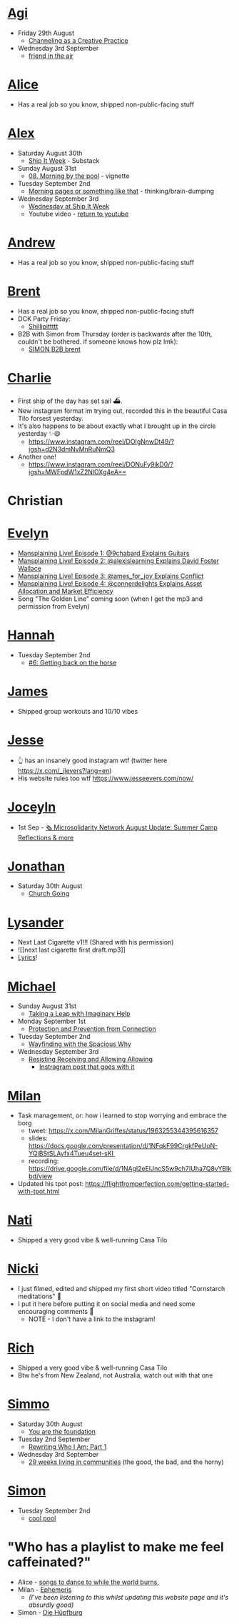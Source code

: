 
# [Agi](https://x.com/AgotaDubi)
- Friday 29th August
	- [Channeling as a Creative Practice](https://awarenessplay.substack.com/p/channeling-as-a-creative-practice?triedRedirect=true)
- Wednesday 3rd September
	- [friend in the air](https://awarenessplay.substack.com/p/friend-in-the-air?r=z803&utm_campaign=post&utm_medium=web&triedRedirect=true)
# [Alice](https://x.com/aliceisplaying)
- Has a real job so you know, shipped non-public-facing stuff 
# [Alex](https://x.com/alexislearning)
- Saturday August 30th
	- [Ship It Week](https://alexislearning.substack.com/p/ship-it-week) - Substack
- Sunday August 31st
	- [08. Morning by the pool](https://www.alexislearning.me/to-live-well/3.-Create-things/Writings/08.-Morning-by-the-pool) - vignette
- Tuesday September 2nd
	- [Morning pages or something like that](https://www.alexislearning.me/to-live-well/Quick-add/Morning-pages-or-something,-2025-09-02) - thinking/brain-dumping
- Wednesday September 3rd
	- [Wednesday at Ship It Week](https://alexislearning.substack.com/p/wednesday-at-ship-it-week)
	- Youtube video - [return to youtube]([https://www.youtube.com/watch?v=vgwkHzxPOLY](https://www.youtube.com/watch?v=vgwkHzxPOLY))
# [Andrew](https://x.com/connerdelights)
- Has a real job so you know, shipped non-public-facing stuff 
# [Brent](https://x.com/_brentbaum)
- Has a real job so you know, shipped non-public-facing stuff 
- DCK Party Friday: 
	- [Shillipittttt](https://open.spotify.com/playlist/3RifssxkiYCB409NWsOl01?si=f9effca1be904959)
- B2B with Simon from Thursday (order is backwards after the 10th, couldn't be bothered. if someone knows how plz lmk): 
	- [SIMON B2B brent](https://open.spotify.com/playlist/243hF19TSvIFZfioXQqdf1?si=f1a14d399567423a)
# [Charlie](https://www.instagram.com/charlie_alive/)
- First ship of the day has set sail ⛴.  
- New instagram format im trying out, recorded this in the beautiful Casa Tilo forsest yesterday.
- It's also happens to be about exactly what I brought up in the circle yesterday ✨😆
	- https://www.instagram.com/reel/DOIgNnwDt49/?igsh=d2N3dmNvMnRuNmQ3
- Another one!
	- https://www.instagram.com/reel/DONuFy9jkD0/?igsh=MWFpdW1xZ2NlOXg4eA==
# Christian
# [Evelyn](https://x.com/dreamyweather)
- [Mansplaining Live! Episode 1: @9chabard Explains Guitars](https://x.com/dreamyweather/status/1962517977363820872)
- [Mansplaining Live! Episode 2: @alexislearning Explains David Foster Wallace](https://x.com/dreamyweather/status/1962879987247112550)
- [Mansplaining Live! Episode 3: @ames_for_joy Explains Conflict](https://x.com/dreamyweather/status/1963518594345509195)
- [Mansplaining Live! Episode 4: @connerdelights Explains Asset Allocation and Market Efficiency](https://x.com/dreamyweather/status/1963969149735956980)
- Song "The Golden Line" coming soon (when I get the mp3 and permission from Evelyn)
# [Hannah](https://x.com/heyhannah)
- Tuesday September 2nd
	- [#6: Getting back on the horse](https://soupyphase.substack.com/p/6-getting-back-on-the-horse?r=ri0w3&utm_campaign=post&utm_medium=web&triedRedirect=true)
# [James](https://x.com/jmes)
- Shipped group workouts and 10/10 vibes
# [Jesse](https://www.instagram.com/jesse.evers/?hl=en)
- 👆 has an insanely good instagram wtf (twitter here https://x.com/_jlevers?lang=en)
- His website rules too wtf https://www.jesseevers.com/now/
# [Joceyln](https://x.com/ames_for_joy)
- 1st Sep - [🗞️ Microsolidarity Network August Update: Summer Camp Reflections & more](https://microsolidarity.substack.com/p/microsolidarity-network-august-update)
# [Jonathan](https://x.com/jnsyaaa)
- Saturday 30th August
	- [Church Going](https://jnsyaaa.substack.com/p/church-going)
# [Lysander](https://x.com/9chabard)
- Next Last Cigarette v1!!! (Shared with his permission)
- ![[next last cigarette first draft.mp3]]
- [Lyrics](https://docs.google.com/document/d/1mDgZlne_RYzXC8pIkuqz_9QFYUcsPcD4noHNqytwOoc/edit?tab=t.0)!
# [Michael](https://x.com/michaeltong_)
- Sunday August 31st
	- [Taking a Leap with Imaginary Help](https://michaeltongtong.substack.com/p/taking-a-leap-with-imaginary-help?triedRedirect=true)
- Monday September 1st
	- [Protection and Prevention from Connection](https://michaeltongtong.substack.com/p/protection-and-prevention-from-connection?r=tkgk0&utm_medium=ios&triedRedirect=true)
- Tuesday September 2nd
	- [Wayfinding with the Spacious Why](https://michaeltongtong.substack.com/p/wayfinding-with-the-spacious-why?r=tkgk0&utm_medium=ios&triedRedirect=true)
- Wednesday September 3rd
	- [Resisting Receiving and Allowing Allowing](https://michaeltongtong.substack.com/p/resisting-receiving-and-allowing?utm_source=app-post-stats-page&r=tkgk0&utm_medium=ios&triedRedirect=true)
		- [Instragram post that goes with it](https://www.instagram.com/reel/DOJaMfLjNTW/?igsh=Y2dlNjZ3YXI4OTk1)
# [Milan](https://x.com/MilanGriffes)
- Task management, or: how i learned to stop worrying and embrace the borg
	- tweet: https://x.com/MilanGriffes/status/1963255344395616357
	- slides: https://docs.google.com/presentation/d/1NFqkF99CrgkfPeUoN-YQjBStSLAyfx4Tueu4set-sKI 
	- recording: https://drive.google.com/file/d/1NAgl2eEIJncS5w9ch7IUha7Q8vYBlkbd/view
- Updated his tpot post: https://flightfromperfection.com/getting-started-with-tpot.html
# [Nati](https://x.com/LombardoNati)
- Shipped a very good vibe & well-running Casa Tilo
# [Nicki](https://nicolasendres.com/about-2/)
- I just filmed, edited and shipped my first short video titled "Cornstarch meditations" 🥳
- I put it here before putting it on social media and need some encouraging comments 🙂
	- NOTE - I don't have a link to the instagram!
# [Rich](https://x.com/RichDecibels)
- Shipped a very good vibe & well-running Casa Tilo
- Btw he's from New Zealand, not Australia, watch out with that one
# [Simmo](https://x.com/MrSimmoSimpson)
- Saturday 30th August
	- [You are the foundation](https://simmosimpson.substack.com/p/you-are-the-foundation?triedRedirect=true)
- Tuesday 2nd September
	- [Rewriting Who I Am: Part 1](https://simmosimpson.substack.com/p/rewriting-who-i-am-part-1)
- Wednesday 3rd September
	- [29 weeks living in communities](https://simmosimpson.substack.com/p/29-weeks-living-in-communities) (the good, the bad, and the horny)
# [Simon](https://x.com/simon_ohler)
- Tuesday September 2nd
	- [cool pool](https://nowsimon.substack.com/p/cool-pool?r=e06m1&utm_campaign=post&utm_medium=web&triedRedirect=true)
# "Who has a playlist to make me feel caffeinated?"
- Alice - [songs to dance to while the world burns](https://open.spotify.com/playlist/4glhfFqJTD38A8u7t45EGN?si=377973e284a54f16),
- Milan - [Ephemeris](https://www.youtube.com/playlist?list=OLAK5uy_nThPKZ0fDt7BuSKnVf9IrSVyr82vc0NTw)
	- *(I've been listening to this whilst updating this website page and it's absurdly good)*
- Simon - [Die Hüpfburg](https://open.spotify.com/playlist/54v9JqJ407z3D7odccn95K?si=1ZLpRoZaSQKo1vZIeCnf2A&pi=zO6nf37iRZu1y)